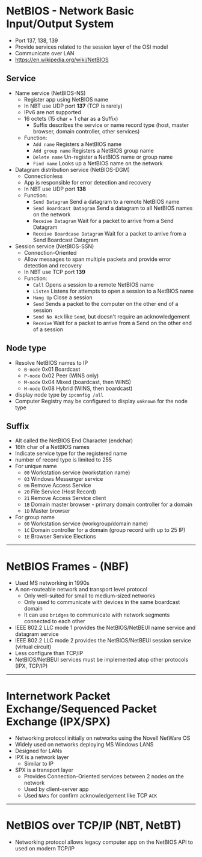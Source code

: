 # NetBIOS - Network Basic Input/Output System

- Port 137, 138, 139
- Provide services related to the session layer of the OSI model
- Communicate over LAN
- https://en.wikipedia.org/wiki/NetBIOS

## Service

- Name service (NetBIOS-NS)
  - Register app using NetBIOS name
  - In NBT use UDP port **137** (TCP is rarely)
  - IPv6 are not supported
  - 16 octets (15 char + 1 char as a Suffix)
    - Suffix describes the service or name record type (host, master browser, domain controller, other services)
  - Function:
    - `Add name` Registers a NetBIOS name
    - `Add group name` Registers a NetBIOS group name
    - `Delete name` Un-register a NetBIOS name or group name
    - `Find name` Looks up a NetBIOS name on the network
- Datagram distribution service (NetBIOS-DGM)
  - Connectionless
  - App is responsible for error detection and recovery
  - In NBT use UDP port **138**
  - Function:
    - `Send Datagram` Send a datagram to a remote NetBIOS name
    - `Send Boardcast Datagram` Send a datagram to all NetBIOS names on the network
    - `Receive Datagram` Wait for a packet to arrive from a Send Datagram
    - `Receive Boardcase Datagram` Wait for a packet to arrive from a Send Boardcast Datagram
- Session service (NetBIOS-SSN)
  - Connection-Oriented
  - Allow messages to span multiple packets and provide error detection and recovery
  - In NBT use TCP port **139**
  - Function:
    - `Call` Opens a session to a remote NetBIOS name
    - `Listen` Listens for attempts to open a session to a NetBIOS name
    - `Hang Up` Close a session
    - `Send` Sends a packet to the computer on the other end of a session
    - `Send No Ack` like `Send`, but doesn't require an acknowledgement
    - `Receive` Wait for a packet to arrive from a Send on the other end of a session

## Node type

- Resolve NetBIOS names to IP
  - `B-node` 0x01 Boardcast
  - `P-node` 0x02 Peer (WINS only)
  - `M-node` 0x04 Mixed (boardcast, then WINS)
  - `H-node` 0x08 Hybrid (WINS, then boardcast)
- display node type by `ipconfig /all`
- Computer Registry may be configured to display `unknown` for the node type

## Suffix

- Alt called the NetBIOS End Character (endchar)
- 16th char of a NetBIOS names
- Indicate service type for the registered name
- number of record type is limited to 255
- For unique name
  - `00` Workstation service (workstation name)
  - `03` Windows Messenger service
  - `06` Remove Access Service
  - `20` File Service (Host Record)
  - `21` Remove Access Service client
  - `1B` Domain master browser - primary domain controller for a domain
  - `1D` Master browser
- For group name
  - `00` Workstation service (workgroup/domain name)
  - `1C` Domain controller for a domain (group record with up to 25 IP)
  - `1E` Browser Service Elections

---

# NetBIOS Frames - (NBF)

- Used MS networking in 1990s
- A non-routeable network and transport level protocol
  - Only well-suited for small to medium-sized networks
  - Only used to communicate with devices in the same boardcast domain
  - It can use `bridges` to communicate with network segments connected to each other
- IEEE 802.2 LLC mode 1 provides the NetBIOS/NetBEUI name service and datagram service
- IEEE 802.2 LLC mode 2 provides the NetBIOS/NetBEUI session service (virtual circuit)
- Less configure than TCP/IP
- NetBIOS/NetBEUI services must be implemented atop other protocols (IPX, TCP/IP)

---

# Internetwork Packet Exchange/Sequenced Packet Exchange (IPX/SPX)

- Networking protocol initially on networks using the Novell NetWare OS
- Widely used on networks deploying MS Windows LANS
- Designed for LANs
- IPX is a network layer
  - Similar to IP
- SPX is a transport layer
  - Provides Connection-Oriented services between 2 nodes on the network
  - Used by client-server app
  - Used `NAKs` for confirm acknowledgement like TCP `ACK`

---

# NetBIOS over TCP/IP (NBT, NetBT)

- Networking protocol allows legacy computer app on the NetBIOS API to used on modern TCP/IP

